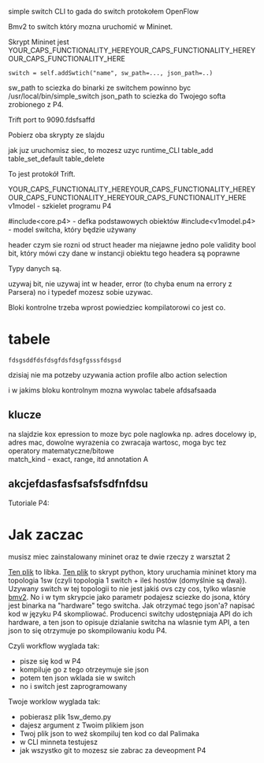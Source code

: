 simple switch CLI to gada do switch protokołem OpenFlow

Bmv2 to switch który mozna uruchomić w Mininet.

Skrypt Mininet jest 
YOUR_CAPS_FUNCTIONALITY_HEREYOUR_CAPS_FUNCTIONALITY_HEREYOUR_CAPS_FUNCTIONALITY_HERE
```
switch = self.addSwtich("name", sw_path=..., json_path=..)
```
sw_path to sciezka do binarki ze switchem powinno byc /usr/local/bin/simple_switch
json_path to sciezka do Twojego softa zrobionego z P4.

Trift port to 9090.fdsfsaffd

Pobierz oba skrypty ze slajdu 

jak juz uruchomisz siec, to mozesz uzyc runtime_CLI
table_add
table_set_default
table_delete

To jest protokół Trift.

YOUR_CAPS_FUNCTIONALITY_HEREYOUR_CAPS_FUNCTIONALITY_HEREYOUR_CAPS_FUNCTIONALITY_HEREYOUR_CAPS_FUNCTIONALITY_HERE
v1model - szkielet programu P4

#include<core.p4> - defka podstawowych obiektów
#include<v1model.p4> - model switcha, który będzie używany

header czym sie rozni od struct
header ma niejawne jedno pole validity bool bit, który mówi czy dane w instancji obiektu tego headera są poprawne

Typy danych są.

uzywaj bit<N>, nie uzywaj int w header, error (to chyba enum na errory z Parsera) no i typedef mozesz sobie uzywac.


Bloki kontrolne trzeba wprost powiedziec kompilatorowi co jest co.

# tabele
    fdsgsddfdsfdsgfdsfdsgfgsssfdsgsd
dzisiaj nie ma potzeby uzywania action profile albo action selection

i w jakims bloku kontrolnym mozna wywolac tabele
afdsafsaada

## klucze
na slajdzie kox
epression to moze byc pole naglowka np. adres docelowy ip, adres mac, dowolne wyrazenia co zwracaja wartosc, moga byc tez operatory matematyczne/bitowe  
match_kind - exact, range, itd
annotation A

## akcjefdasfasfsafsfsdfnfdsu
Tutoriale P4:


# Jak zaczac

musisz miec zainstalowany mininet
oraz te dwie rzeczy z warsztat 2

[Ten plik](https://github.com/p4lang/behavioral-model/blob/main/mininet/p4_mininet.py) to libka. 
[Ten plik](https://github.com/p4lang/behavioral-model/blob/main/mininet/1sw_demo.py) to skrypt python, ktory uruchamia mininet ktory ma topologia 1sw (czyli topologia 1 switch + ileś hostów (domyślnie są dwa)). Uzywany switch w tej topologii to nie jest jakiś ovs czy cos, tylko wlasnie [bmv2](https://github.com/p4lang/behavioral-model). No i w tym skrypcie jako parametr podajesz sciezke do jsona, który jest binarka na "hardware" tego switcha. Jak otrzymać tego json'a? napisać kod w języku P4 skompliować.
Producenci switchy udostępniaja API do ich hardware, a ten json to opisuje dzialanie switcha na wlasnie tym API, a ten json to się otrzymuje po skompilowaniu kodu P4.

Czyli workflow wyglada tak:
- pisze się kod w P4
- kompiluje go z tego otrzeymuje sie json
- potem ten json wklada sie w switch
- no i switch jest zaprogramowany 

Twoje worklow wyglada tak:
- pobierasz plik 1sw_demo.py
- dajesz argument z Twoim plikiem json
- Twoj plik json to weź skompiluj ten kod co dal Palimaka
- w CLI minneta testujesz
- jak wszystko git to mozesz sie zabrac za deveopment P4